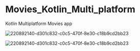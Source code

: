 # Movies_Kotlin_Multi_platform
Kotlin Multiplatform Movies app

![220892140-d301c832-c0c5-470f-8e30-c18b9cd2bb23](https://user-images.githubusercontent.com/59229510/229272682-f1bcc08b-fb4d-4e85-b872-8e872b697689.png)


![220892140-d301c832-c0c5-470f-8e30-c18b9cd2bb23](https://user-images.githubusercontent.com/59229510/229272719-4c476c5a-a631-4454-bdbc-bae13b748e1a.png)
